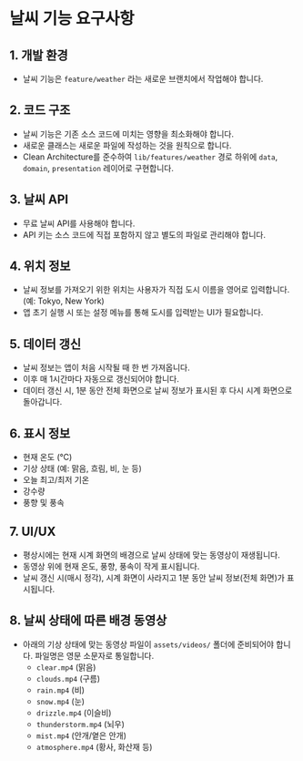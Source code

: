 # 날씨 기능 요구사항

## 1. 개발 환경
- 날씨 기능은 `feature/weather` 라는 새로운 브랜치에서 작업해야 합니다.

## 2. 코드 구조
- 날씨 기능은 기존 소스 코드에 미치는 영향을 최소화해야 합니다.
- 새로운 클래스는 새로운 파일에 작성하는 것을 원칙으로 합니다.
- Clean Architecture를 준수하여 `lib/features/weather` 경로 하위에 `data`, `domain`, `presentation` 레이어로 구현합니다.

## 3. 날씨 API
- 무료 날씨 API를 사용해야 합니다.
- API 키는 소스 코드에 직접 포함하지 않고 별도의 파일로 관리해야 합니다.

## 4. 위치 정보
- 날씨 정보를 가져오기 위한 위치는 사용자가 직접 도시 이름을 영어로 입력합니다. (예: Tokyo, New York)
- 앱 초기 실행 시 또는 설정 메뉴를 통해 도시를 입력받는 UI가 필요합니다.

## 5. 데이터 갱신
- 날씨 정보는 앱이 처음 시작될 때 한 번 가져옵니다.
- 이후 매 1시간마다 자동으로 갱신되어야 합니다.
- 데이터 갱신 시, 1분 동안 전체 화면으로 날씨 정보가 표시된 후 다시 시계 화면으로 돌아갑니다.

## 6. 표시 정보
- 현재 온도 (℃)
- 기상 상태 (예: 맑음, 흐림, 비, 눈 등)
- 오늘 최고/최저 기온
- 강수량
- 풍향 및 풍속

## 7. UI/UX
- 평상시에는 현재 시계 화면의 배경으로 날씨 상태에 맞는 동영상이 재생됩니다.
- 동영상 위에 현재 온도, 풍향, 풍속이 작게 표시됩니다.
- 날씨 갱신 시(매시 정각), 시계 화면이 사라지고 1분 동안 날씨 정보(전체 화면)가 표시됩니다.

## 8. 날씨 상태에 따른 배경 동영상
- 아래의 기상 상태에 맞는 동영상 파일이 `assets/videos/` 폴더에 준비되어야 합니다. 파일명은 영문 소문자로 통일합니다.
  - `clear.mp4` (맑음)
  - `clouds.mp4` (구름)
  - `rain.mp4` (비)
  - `snow.mp4` (눈)
  - `drizzle.mp4` (이슬비)
  - `thunderstorm.mp4` (뇌우)
  - `mist.mp4` (안개/옅은 안개)
  - `atmosphere.mp4` (황사, 화산재 등) 
